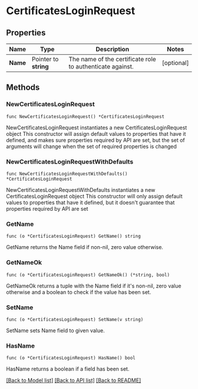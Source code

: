 # CertificatesLoginRequest


## Properties

Name | Type | Description | Notes
------------ | ------------- | ------------- | -------------
**Name** | Pointer to **string** | The name of the certificate role to authenticate against. | [optional] 



## Methods


### NewCertificatesLoginRequest

`func NewCertificatesLoginRequest() *CertificatesLoginRequest`

NewCertificatesLoginRequest instantiates a new CertificatesLoginRequest object
This constructor will assign default values to properties that have it defined,
and makes sure properties required by API are set, but the set of arguments
will change when the set of required properties is changed

### NewCertificatesLoginRequestWithDefaults

`func NewCertificatesLoginRequestWithDefaults() *CertificatesLoginRequest`

NewCertificatesLoginRequestWithDefaults instantiates a new CertificatesLoginRequest object
This constructor will only assign default values to properties that have it defined,
but it doesn't guarantee that properties required by API are set


### GetName

`func (o *CertificatesLoginRequest) GetName() string`

GetName returns the Name field if non-nil, zero value otherwise.

### GetNameOk

`func (o *CertificatesLoginRequest) GetNameOk() (*string, bool)`

GetNameOk returns a tuple with the Name field if it's non-nil, zero value otherwise
and a boolean to check if the value has been set.

### SetName

`func (o *CertificatesLoginRequest) SetName(v string)`

SetName sets Name field to given value.


### HasName

`func (o *CertificatesLoginRequest) HasName() bool`

HasName returns a boolean if a field has been set.









[[Back to Model list]](../README.md#documentation-for-models) [[Back to API list]](../README.md#documentation-for-api-endpoints) [[Back to README]](../README.md)



